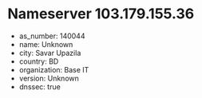 # Nameserver 103.179.155.36

* as_number: 140044
* name: Unknown
* city: Savar Upazila
* country: BD
* organization: Base IT
* version: Unknown
* dnssec: true
